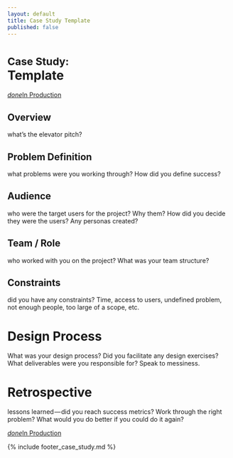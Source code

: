 ```yaml
---
layout: default
title: Case Study Template 
published: false
---
```


# <small>Case Study:</small> <br />Template

<a href="#" type="button" class="btn btn-success" target="_blank"><i class="material-icons">done</i>In Production</a> 

## Overview

what’s the elevator pitch?

## Problem Definition

what problems were you working through? How did you define success?

## Audience

who were the target users for the project? Why them? How did you decide they were the users? Any personas created?

## Team / Role

who worked with you on the project? What was your team structure?

## Constraints

did you have any constraints? Time, access to users, undefined problem, not enough people, too large of a scope, etc.

# Design Process

What was your design process? Did you facilitate any design exercises? What deliverables were you responsible for? Speak to messiness.

# Retrospective

lessons learned — did you reach success metrics? Work through the right problem? What would you do better if you could do it again?

<a href="#" type="button" class="btn btn-success" target="_blank"><i class="material-icons">done</i>In Production</a> 

{% include footer_case_study.md %}